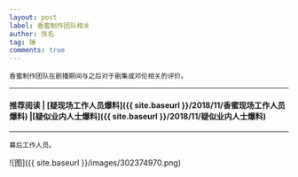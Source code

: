 ```yaml
---
layout: post
label: 香蜜制作团队相关
author: 佚名
tag: 锤
comments: true
---
```


    香蜜制作团队在剧播期间与之后对于剧集或邓伦相关的评价。

---

#### 推荐阅读 \| [疑现场工作人员爆料]({{ site.baseurl }}/2018/11/香蜜现场工作人员爆料) \|[疑似业内人士爆料]({{ site.baseurl }}/2018/11/疑似业内人士爆料)

---


<a name="dxjjb"></a>

    幕后工作人员。

![图]({{ site.baseurl }}/images/302374970.png)
